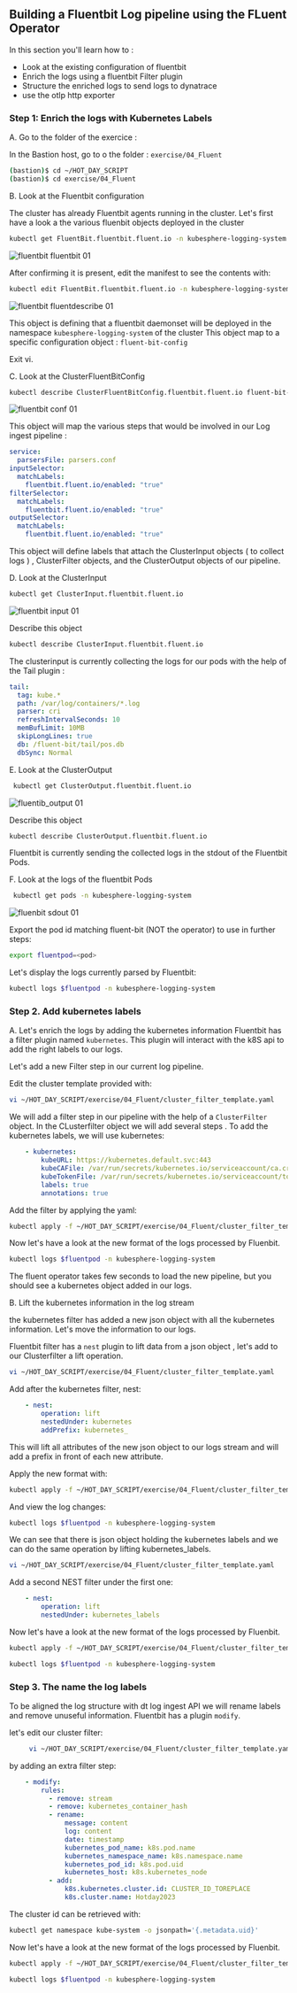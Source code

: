 ## Building a Fluentbit Log pipeline using the FLuent Operator

In this section you'll learn how to :

- Look at the existing configuration of fluentbit
- Enrich the logs using a fluentbit Filter plugin
- Structure the enriched logs to send logs to dynatrace
- use the otlp http exporter

### Step 1: Enrich the logs with Kubernetes Labels

A. Go to the folder of the exercice :

In the Bastion host, go to o the folder : `exercise/04_Fluent`

```bash
(bastion)$ cd ~/HOT_DAY_SCRIPT
(bastion)$ cd exercise/04_Fluent
```

B. Look at the Fluentbit configuration

The cluster has already Fluentbit agents running in the cluster.
Let's first have a look a the various fluenbit objects deployed in the cluster

```bash
kubectl get FluentBit.fluentbit.fluent.io -n kubesphere-logging-system
```

![fluentbit fluentbit 01](../../../assets/images/fluenbit_fluentbit.png)

After confirming it is present, edit the manifest to see the contents with:

```bash
kubectl edit FluentBit.fluentbit.fluent.io -n kubesphere-logging-system
```

![fluentbit fluentdescribe 01](../../../assets/images/fluentbit_fluent_describe.png)

This object is defining that a fluentbit daemonset will be deployed in the namespace `kubesphere-logging-system` of the cluster
This object map to a specific configuration object : `fluent-bit-config`

Exit vi.

C. Look at the ClusterFluentBitConfig

```bash
kubectl describe ClusterFluentBitConfig.fluentbit.fluent.io fluent-bit-config
```

![fluentbit conf 01](../../../assets/images/fluenbit_conf.png)

This object will map the various steps that would be involved in our Log ingest pipeline :

```yaml
service:
  parsersFile: parsers.conf
inputSelector:
  matchLabels:
    fluentbit.fluent.io/enabled: "true"
filterSelector:
  matchLabels:
    fluentbit.fluent.io/enabled: "true"
outputSelector:
  matchLabels:
    fluentbit.fluent.io/enabled: "true"
```

This object will define labels that attach the ClusterInput objects ( to collect logs ) , ClusterFilter objects, and the ClusterOutput objects of our pipeline.

D. Look at the ClusterInput

```bash
kubectl get ClusterInput.fluentbit.fluent.io
```

![fluentbit input 01](../../../assets/images/fluenbit_input.png)

Describe this object

```bash
kubectl describe ClusterInput.fluentbit.fluent.io
```

The clusterinput is currently collecting the logs for our pods with the help of the Tail plugin :

```yaml
tail:
  tag: kube.*
  path: /var/log/containers/*.log
  parser: cri
  refreshIntervalSeconds: 10
  memBufLimit: 10MB
  skipLongLines: true
  db: /fluent-bit/tail/pos.db
  dbSync: Normal
```

E. Look at the ClusterOutput

```bash
 kubectl get ClusterOutput.fluentbit.fluent.io
```

![fluentib_output 01](../../../assets/images/filter-output.png)

Describe this object

```bash
kubectl describe ClusterOutput.fluentbit.fluent.io
```

Fluentbit is currently sending the collected logs in the stdout of the Fluentbit Pods.

F. Look at the logs of the fluentbit Pods

```bash
 kubectl get pods -n kubesphere-logging-system
```

![fluenbit sdout 01](../../../assets/images/fluenbit_pod.png)

Export the pod id matching fluent-bit (NOT the operator) to use in further steps:

```bash
export fluentpod=<pod>
```

Let's display the logs currently parsed by Fluentbit:

```bash
kubectl logs $fluentpod -n kubesphere-logging-system
```

### Step 2. Add kubernetes labels

A. Let's enrich the logs by adding the kubernetes information
Fluentbit has a filter plugin named `kubernetes`. This plugin will interact with the k8S api to add the right labels to our logs.

Let's add a new Filter step in our current log pipeline.

Edit the cluster template provided with:

```bash
vi ~/HOT_DAY_SCRIPT/exercise/04_Fluent/cluster_filter_template.yaml
```

We will add a filter step in our pipeline with the help of a `ClusterFilter` object.
In the CLusterfilter object we will add several steps .
To add the kubernetes labels, we will use kubernetes:

```YAML
    - kubernetes:
        kubeURL: https://kubernetes.default.svc:443
        kubeCAFile: /var/run/secrets/kubernetes.io/serviceaccount/ca.crt
        kubeTokenFile: /var/run/secrets/kubernetes.io/serviceaccount/token
        labels: true
        annotations: true

```

Add the filter by applying the yaml:

```bash
kubectl apply -f ~/HOT_DAY_SCRIPT/exercise/04_Fluent/cluster_filter_template.yaml -n kubesphere-logging-system
```

Now let's have a look at the new format of the logs processed by Fluenbit.

```bash
kubectl logs $fluentpod -n kubesphere-logging-system
```

The fluent operator takes few seconds to load the new pipeline, but you should see a kubernetes object added in our logs.

B. Lift the kubernetes information in the log stream

the kubernetes filter has added a new json object with all the kubernetes information.
Let's move the information to our logs.

Fluentbit filter has a `nest` plugin to lift data from a json object , let's add to our Clusterfilter a lift operation.

```bash
vi ~/HOT_DAY_SCRIPT/exercise/04_Fluent/cluster_filter_template.yaml
```

Add after the kubernetes filter, nest:

```YAML
    - nest:
        operation: lift
        nestedUnder: kubernetes
        addPrefix: kubernetes_

```

This will lift all attributes of the new json object to our logs stream and will add a prefix in front of each new attribute.

Apply the new format with:

```bash
kubectl apply -f ~/HOT_DAY_SCRIPT/exercise/04_Fluent/cluster_filter_template.yaml -n kubesphere-logging-system
```

And view the log changes:

```bash
kubectl logs $fluentpod -n kubesphere-logging-system
```

We can see that there is json object holding the kubernetes labels and we can do the same operation by lifting kubernetes_labels.

```bash
vi ~/HOT_DAY_SCRIPT/exercise/04_Fluent/cluster_filter_template.yaml
```

Add a second NEST filter under the first one:

```YAML
    - nest:
        operation: lift
        nestedUnder: kubernetes_labels

```

Now let's have a look at the new format of the logs processed by Fluenbit.

```bash
kubectl apply -f ~/HOT_DAY_SCRIPT/exercise/04_Fluent/cluster_filter_template.yaml -n kubesphere-logging-system
```

```bash
kubectl logs $fluentpod -n kubesphere-logging-system
```

### Step 3. The name the log labels

To be aligned the log structure with dt log ingest API we will rename labels and remove unuseful information.
Fluentbit has a plugin `modify`.

let's edit our cluster filter:

```bash
     vi ~/HOT_DAY_SCRIPT/exercise/04_Fluent/cluster_filter_template.yaml
```

by adding an extra filter step:

```YAML
    - modify:
        rules:
          - remove: stream
          - remove: kubernetes_container_hash
          - rename:
              message: content
              log: content
              date: timestamp
              kubernetes_pod_name: k8s.pod.name
              kubernetes_namespace_name: k8s.namespace.name
              kubernetes_pod_id: k8s.pod.uid
              kubernetes_host: k8s.kubernetes_node
          - add:
              k8s.kubernetes.cluster.id: CLUSTER_ID_TOREPLACE
              k8s.cluster.name: Hotday2023

```

The cluster id can be retrieved with:

```bash
kubectl get namespace kube-system -o jsonpath='{.metadata.uid}'
```

Now let's have a look at the new format of the logs processed by Fluenbit.

```bash
kubectl apply -f ~/HOT_DAY_SCRIPT/exercise/04_Fluent/cluster_filter_template.yaml -n kubesphere-logging-system
```

```bash
kubectl logs $fluentpod -n kubesphere-logging-system
```
